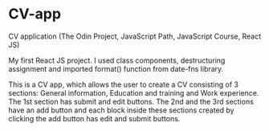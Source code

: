 # CV-app
CV application (The Odin Project, JavaScript Path, JavaScript Course, React JS)

My first React JS project. I used class components, destructuring assignment and imported format() function from date-fns library.

This is a CV app, which allows the user to create a CV consisting of 3 sections: General information, Education and training and Work experience. The 1st section has submit and edit buttons. The 2nd and the 3rd sections have an add button and each block inside these sections created by clicking the add button has edit and submit buttons.